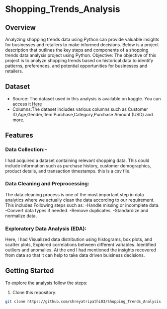 # Shopping_Trends_Analysis
## Overview
Analyzing shopping trends data using Python can provide valuable insights for businesses and retailers to make informed decisions. Below is a project description that outlines the key steps and components of a shopping trends data analysis project using Python. Objective: The objective of this project is to analyze shopping trends based on historical data to identify patterns, preferences, and potential opportunities for businesses and retailers.
## Dataset
- Source: The dataset used in this analysis is available on kaggle. You can access it [Here](https://www.kaggle.com/datasets/iamsouravbanerjee/customer-shopping-trends-dataset.)
- Columns:The dataset includes various columns such as Customer ID,Age,Gender,Item Purchase,Category,Purchase Amount (USD) and more.
## Features
### Data Collection:- 
I had acquired a dataset containing relevant shopping data. This could include information such as purchase history, customer demographics, product details, and transaction timestamps. this is a csv file.
### Data Cleaning and Preprocessing: 
The data cleaning process is one of the most important step in data analytics where we actually clean the data according to our requirement. This includes Following steps such as:
-Handle missing or incomplete data.
-Convert data types if needed.
-Remove duplicates.
-Standardize and normalize data.
### Exploratory Data Analysis (EDA): 
Here, I had Visualized data distribution using histograms, box plots, and scatter plots, Explored correlations between different variables. Identified outliers and anomalies. At the end I had mentioned the insights recovered from data so that it can help to take data driven buisiness decisions.
## Getting Started
To explore the analysis follow the steps:
1. Clone this repository:
 ```bash
 git clone https://github.com/shreyatripathi03/Shopping_Trends_Analysis.git


   
